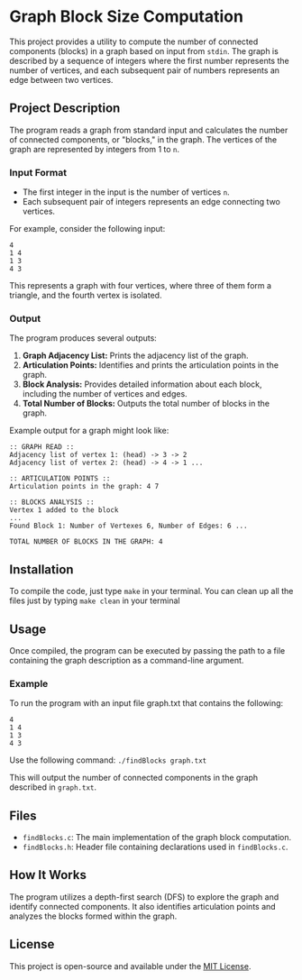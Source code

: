 # Graph Block Size Computation

This project provides a utility to compute the number of connected components (blocks) in a graph based on input from `stdin`. The graph is described by a sequence of integers where the first number represents the number of vertices, and each subsequent pair of numbers represents an edge between two vertices.

## Project Description

The program reads a graph from standard input and calculates the number of connected components, or "blocks," in the graph. The vertices of the graph are represented by integers from 1 to `n`.

### Input Format

- The first integer in the input is the number of vertices `n`.
- Each subsequent pair of integers represents an edge connecting two vertices.
  
For example, consider the following input:

```
4 
1 4
1 3
4 3
```


This represents a graph with four vertices, where three of them form a triangle, and the fourth vertex is isolated.

### Output

The program produces several outputs:
1. **Graph Adjacency List:** Prints the adjacency list of the graph.
2. **Articulation Points:** Identifies and prints the articulation points in the graph.
3. **Block Analysis:** Provides detailed information about each block, including the number of vertices and edges.
4. **Total Number of Blocks:** Outputs the total number of blocks in the graph.

Example output for a graph might look like:

```
:: GRAPH READ ::
Adjacency list of vertex 1: (head) -> 3 -> 2 
Adjacency list of vertex 2: (head) -> 4 -> 1 ...

:: ARTICULATION POINTS :: 
Articulation points in the graph: 4 7

:: BLOCKS ANALYSIS :: 
Vertex 1 added to the block 
... 
Found Block 1: Number of Vertexes 6, Number of Edges: 6 ...

TOTAL NUMBER OF BLOCKS IN THE GRAPH: 4
```

## Installation

To compile the code, just type `make` in your terminal. You can clean up all the files just by typing `make clean` in your terminal

## Usage

Once compiled, the program can be executed by passing the path to a file containing the graph description as a command-line argument.

### Example

To run the program with an input file graph.txt that contains the following:
```
4 
1 4 
1 3
4 3
```

Use the following command:
`./findBlocks graph.txt`

This will output the number of connected components in the graph described in `graph.txt`.

## Files

- `findBlocks.c`: The main implementation of the graph block computation.
- `findBlocks.h`: Header file containing declarations used in `findBlocks.c`.

## How It Works
The program utilizes a depth-first search (DFS) to explore the graph and identify connected components. It also identifies articulation points and analyzes the blocks formed within the graph.

## License
This project is open-source and available under the [MIT License](LICENSE).